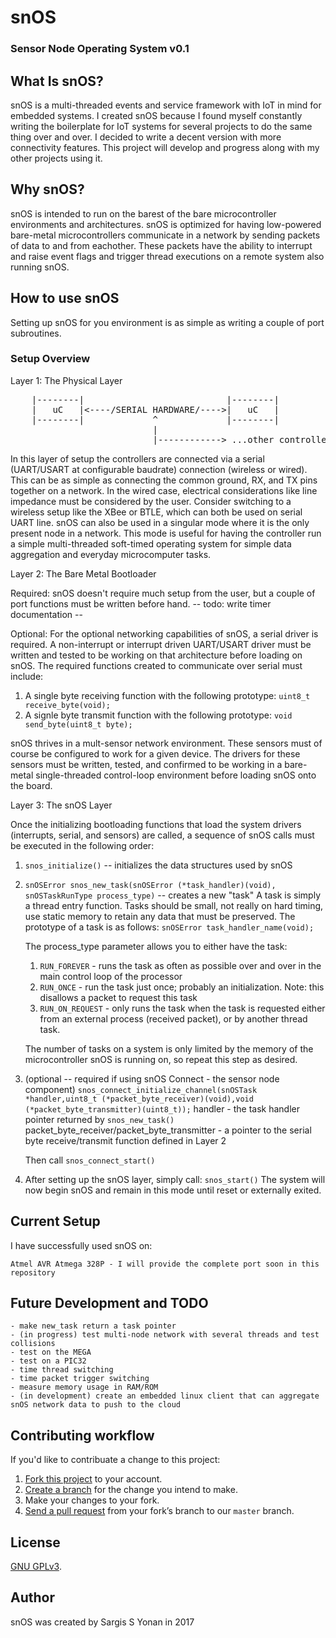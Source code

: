 # snOS
### Sensor Node Operating System v0.1

## What Is snOS?
snOS is a multi-threaded events and service framework with IoT in mind for embedded systems.
I created snOS because I found myself constantly writing the boilerplate for IoT systems
for several projects to do the same thing over and over. I decided to write a decent version 
with more connectivity features. This project will develop and progress along with my other 
projects using it. 

## Why snOS?
snOS is intended to run on the barest of the bare microcontroller environments and architectures. 
snOS is optimized for having low-powered bare-metal microcontrollers communicate in a network by 
sending packets of data to and from eachother. These packets have the ability to interrupt and 
raise event flags and trigger thread executions on a remote system also running snOS. 

## How to use snOS
Setting up snOS for you environment is as simple as writing a couple of port subroutines.
### Setup Overview
<dl>
<dt>Layer 1: The Physical Layer</dt>
<pre>
    |--------|                           |--------|
    |   uC   |<----/SERIAL HARDWARE/---->|   uC   |                           
    |--------|             ^             |--------|
                           |
                           |------------> ...other controllers
</pre>

In this layer of setup the controllers are connected via a serial 
(UART/USART at configurable baudrate) connection (wireless or wired).
This can be as simple as connecting the common ground, RX, and TX pins
together on a network. In the wired case, electrical considerations like 
line impedance must be considered by the user. Consider switching to a wireless
setup like the XBee or BTLE, which can both be used on serial UART line.
snOS can also be used in a singular mode where it is the only present node
in a network. This mode is useful for having the controller run a simple
multi-threaded soft-timed operating system for simple data aggregation and 
everyday microcomputer tasks.

<dt>Layer 2: The Bare Metal Bootloader</dt>

Required:
snOS doesn't require much setup from the user, but a couple of port functions must
be written before hand. 
-- todo: write timer documentation --

Optional:
For the optional networking capabilities of snOS, a serial driver is required.
A non-interrupt or interrupt driven UART/USART driver must be 
written and tested to be working on that architecture before loading on snOS.
The required functions created to communicate over serial must include:

  1. A single byte receiving function with the following prototype:
  `uint8_t receive_byte(void);`
  2. A signle byte transmit function with the following prototype:
  `void send_byte(uint8_t byte);`
  
snOS thrives in a mult-sensor network environment. These sensors must of course
be configured to work for a given device. The drivers for these sensors must be written,
tested, and confirmed to be working in a bare-metal single-threaded control-loop environment 
before loading snOS onto the board.

<dt>Layer 3: The snOS Layer</dt>

Once the initializing bootloading functions that load the system drivers 
(interrupts, serial, and sensors) are called, a sequence of snOS calls 
must be executed in the following order:

  1. `snos_initialize()` -- initializes the data structures used by snOS
  2. `snOSError snos_new_task(snOSError (*task_handler)(void), snOSTaskRunType process_type)` -- creates a new "task"
     A task is simply a thread entry function. Tasks should be small, not really on hard timing, use static memory to
     retain any data that must be preserved. The prototype of a task is as follows:
     `snOSError task_handler_name(void);`
     
     The process_type parameter allows you to either have the task:
     1. `RUN_FOREVER` - runs the task as often as possible over and over in the main control loop of the processor
     2. `RUN_ONCE` - run the task just once; probably an initialization. Note: this disallows a packet to request this task
     3. `RUN_ON_REQUEST` - only runs the task when the task is requested either from an external process (received packet),
                         or by another thread task.
     
     The number of tasks on a system is only limited by the memory of the microcontroller snOS is running on, so
     repeat this step as desired.
     
   3. (optional -- required if using snOS Connect - the sensor node component)
      `snos_connect_initialize_channel(snOSTask *handler,uint8_t (*packet_byte_receiver)(void),void (*packet_byte_transmitter)(uint8_t));`
      handler - the task handler pointer returned by `snos_new_task()`
      packet_byte_receiver/packet_byte_transmitter - a pointer to the serial byte receive/transmit function defined in Layer 2

      Then call `snos_connect_start()`
      
   4. After setting up the snOS layer, simply call: `snos_start()`
      The system will now begin snOS and remain in this mode until reset or externally exited.
      
</dl>
      
## Current Setup

I have successfully used snOS on:

    Atmel AVR Atmega 328P - I will provide the complete port soon in this repository
      
## Future Development and TODO
    - make new_task return a task pointer
    - (in progress) test multi-node network with several threads and test collisions
    - test on the MEGA
    - test on a PIC32
    - time thread switching
    - time packet trigger switching
    - measure memory usage in RAM/ROM
    - (in development) create an embedded linux client that can aggregate snOS network data to push to the cloud
## Contributing workflow

If you'd like to contribuate a change to this project:

1. [Fork this project][fork] to your account.
2. [Create a branch][branch] for the change you intend to make.
3. Make your changes to your fork.
4. [Send a pull request][pr] from your fork’s branch to our `master` branch.

[fork]: https://help.github.com/articles/fork-a-repo/
[branch]: https://help.github.com/articles/creating-and-deleting-branches-within-your-repository
[pr]: https://help.github.com/articles/using-pull-requests/

## License
[GNU GPLv3](./LICENSE).

## Author
<dl>
  <dt>snOS was created by Sargis S Yonan in 2017</dt>
</dl>
